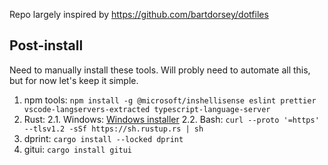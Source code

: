Repo largely inspired by https://github.com/bartdorsey/dotfiles

## Post-install
Need to manually install these tools. Will probly need to automate all this, but for now let's keep it simple.
1. npm tools: `npm install -g @microsoft/inshellisense eslint prettier vscode-langservers-extracted typescript-language-server`
2. Rust: 
  2.1. Windows: [Windows installer](https://static.rust-lang.org/rustup/dist/x86_64-pc-windows-msvc/rustup-init.exe)
  2.2. Bash: `curl --proto '=https' --tlsv1.2 -sSf https://sh.rustup.rs | sh`
3. dprint: `cargo install --locked dprint`
4. gitui: `cargo install gitui`
